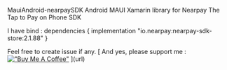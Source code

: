 MauiAndroid-nearpaySDK
Android MAUI Xamarin library for Nearpay The Tap to Pay on Phone SDK

I have bind :
dependencies { implementation "io.nearpay:nearpay-sdk-store:2.1.88" }

Feel free to create issue if any.
[
And yes, please support me :
[!["Buy Me A Coffee"](https://www.buymeacoffee.com/assets/img/custom_images/orange_img.png)](https://buymeacoffee.com/anantdabhi)
](url)



